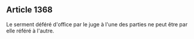 Article 1368
----
Le serment déféré d'office par le juge à l'une des parties ne peut être par elle
référé à l'autre.
